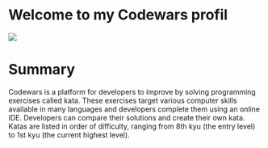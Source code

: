# Welcome to my Codewars profil

<img src="https://www.codewars.com/users/FranciscoKevin/badges/large">

# Summary
Codewars is a platform for developers to improve by solving programming exercises called kata. These exercises target various computer skills available in many languages and developers complete them using an online IDE. Developers can compare their solutions and create their own kata. Katas are listed in order of difficulty, ranging from 8th kyu (the entry level) to 1st kyu (the current highest level).
